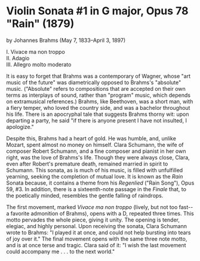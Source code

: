 # Violin Sonata #1 in G major, Opus 78 "Rain" (1879) 
by Johannes Brahms (May 7, 1833&ndash;April 3, 1897) 

I. Vivace ma non troppo  
II. Adagio  
III. Allegro molto moderato  

It is easy to forget that Brahms was a contemporary of Wagner, whose "art music of the future" was diametrically opposed to Brahms's "absolute" music. ("Absolute" refers to compositions that are accepted on their own terms as interplays of sound, rather than "program" music, which depends on extramusical references.) Brahms, like Beethoven, was a short man, with a fiery temper, who loved the country side, and was a bachelor throughout his life. There is an apocryphal tale that suggests Brahms thorny wit: upon departing a party, he said "if there is anyone present I have not insulted, I apologize." 

Despite this, Brahms had a heart of gold. He was humble, and, unlike Mozart, spent almost no money on himself. Clara Schumann, the wife of composer Robert Schumann, and a fine composer and pianist in her own right, was the love of Brahms's life. Though they were always close, Clara, even after Robert's premature death, remained married in spirit to Schumann. This sonata, as is much of his music, is filled with unfulfilled yearning, seeking the completion of mutual love. It is known as the *Rain* Sonata because, it contains a theme from his *Regenlied* ("Rain Song"), Opus 59, #3. In addition, there is a sixteenth-note passage in the *Finale* that, to the poetically minded, resembles the gentle falling of raindrops. 

The first movement, marked *Vivace ma non troppo* (lively, but not too fast--a favorite admonition of Brahms), opens with a D, repeated three times. This motto pervades the whole piece, giving it unity. The opening is tender, elegiac, and highly personal. Upon receiving the sonata, Clara Schumann wrote to Brahms: "I played it at once, and could not help bursting into tears of joy over it." The final movement opens with the same three note motto, and is at once terse and tragic. Clara said of it: "I wish the last movement could accompany me . . . to the next world." 

